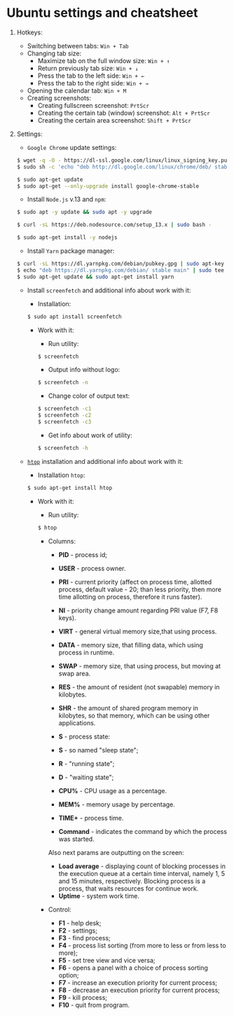 # Ubuntu settings and cheatsheet

1. Hotkeys:
    * Switching between tabs: `Win + Tab`
    * Changing tab size:
        * Maximize tab on the full window size: `Win + ↑`
        * Return previously tab size: `Win + ↓`
        * Press the tab to the left side: `Win + ←`
        * Press the tab to the right side: `Win + →`
    * Opening the calendar tab: `Win + M`  
    * Creating screenshots:
        * Creating fullscreen screenshot: `PrtScr`  
        * Creating the certain tab (window) screenshot: `Alt + PrtScr`
        * Creating the certain area screenshot: `Shift + PrtScr`
        
2. Settings:
    * `Google Chrome` update settings:
    
    ```bash
    $ wget -q -O - https://dl-ssl.google.com/linux/linux_signing_key.pub | sudo apt-key add -
    $ sudo sh -c 'echo "deb http://dl.google.com/linux/chrome/deb/ stable main" >> /etc/apt/sources.list.d/google-chrome.list'
   
    $ sudo apt-get update
    $ sudo apt-get --only-upgrade install google-chrome-stable
    ```
   * Install `Node.js` v.13 and `npm`:
   
   ```bash
   $ sudo apt -y update && sudo apt -y upgrade
   
   $ curl -sL https://deb.nodesource.com/setup_13.x | sudo bash -
   
   $ sudo apt-get install -y nodejs
   ```
   
   * Install `Yarn` package manager:
   
   ```bash
   $ curl -sL https://dl.yarnpkg.com/debian/pubkey.gpg | sudo apt-key add -
   $ echo "deb https://dl.yarnpkg.com/debian/ stable main" | sudo tee /etc/apt/sources.list.d/yarn.list
   $ sudo apt-get update && sudo apt-get install yarn
   ```
   
   * Install `screenfetch` and additional info about work with it:
   
        * Installation: 
       ```bash
       $ sudo apt install screenfetch
       ```
   
        * Work with it:
            * Run utility:
            
            ```bash
            $ screenfetch
            ```
          
            * Output info without logo:
                        
            ```bash
            $ screenfetch -n
            ```
          
            * Change color of output text:
                                  
            ```bash
            $ screenfetch -c1
            $ screenfetch -c2
            $ screenfetch -c3
            ```
          
            * Get info about work of utility:
            
            ```bash
            $ screenfetch -h
            ```
   * [`htop`](http://linux-bash.ru/menusistem/79-htop.html) installation and additional info about work with it:
        * Installation `htop`:
        
        ```bash
        $ sudo apt-get install htop
        ```   
        
        * Work with it:
            * Run utility:
                    
            ```bash
            $ htop
            ```  
            
            * Columns:
                * **PID** - process id;
                * **USER** - process owner.
                * **PRI** - current priority (affect on process time, allotted process, default value - 20; than less priority, then more time allotting on process, therefore it runs faster).
                * **NI** - priority change amount regarding PRI value (F7, F8 keys).
                * **VIRT** - general virtual memory size,that using process.
                * **DATA** - memory size, that filling data, which using process in runtime.
                * **SWAP** - memory size, that using process, but moving at swap area.
                * **RES** - the amount of resident (not swapable) memory in kilobytes.
                * **SHR** - the amount of shared program memory in kilobytes, so that memory, which can be using other applications. 
                
                * **S** - process state:
                * **S** - so named "sleep state";
                * **R** - "running state";
                * **D** - "waiting state";
                
                * **CPU%** - CPU usage as a percentage.
                * **MEM%** - memory usage by percentage.
                * **TIME+** - process time.
                * **Command** - indicates the command by which the process was started.
                
                Also next params are outputting on the screen:
                
                * **Load average** - displaying count of blocking processes in the execution queue at a certain time interval, namely 1, 5 and 15 minutes, respectively.
                Blocking process is a process, that waits resources for continue work.
                * **Uptime** - system work time.
                
            * Control:
            
                * **F1** - help desk;
                * **F2** - settings;
                * **F3** - find process;
                * **F4** - process list sorting (from more to less or from less to more);
                * **F5** - set tree view and vice versa;
                * **F6** - opens a panel with a choice of process sorting option;
                * **F7** - increase an execution priority for current process;
                * **F8** - decrease an execution priority for current process;
                * **F9** - kill process;
                * **F10** - quit from program.